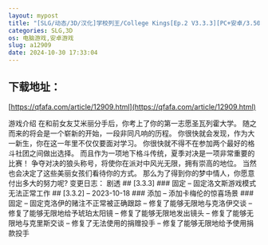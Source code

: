 ```yaml
---
layout: mypost
title: "[SLG/动态/3D/汉化]学校列王/College Kings[Ep.2 V3.3.3][PC+安卓/3.50G]"
categories: SLG,3D
os: 电脑游戏,安卓游戏
slug: a12909
date: 2024-10-30 17:33:04
---
```


## 下载地址：

[https://qfafa.com/article/12909.html](https://qfafa.com/article/12909.html)

游戏介绍
在和前女友艾米丽分手后，你考上了你的第一志愿圣瓦列霍大学。
随之而来的将会是一个崭新的开始，一段非同凡响的历程。
你很快就会发现，作为大一新生，你在这一年里不仅仅要面对学习。
你很快就不得不在参加两个最好的格斗社团之间做出选择。
而且作为一项地下格斗传统，夏季对决是一项非常重要的比赛！
争夺对决的狼头称号，将使你在派对中风光无限，拥有崇高的地位。
当然也会决定了这些美丽女孩们看待你的方式。
那么为了得到你的梦中情人，你愿意付出多大的努力呢?
变更日志：
剧透
\## \[3.3.3\]
\### 固定
– 固定洛文斯游戏模式无法正常工作
\## \[3.3.2\] – 2023-10-18
\### 添加
– 添加卡梅伦的惊喜场景
\### 固定
– 固定克洛伊的赌注不正常被正确跟踪
– 修复了能够无限地与克洛伊交谈
– 修复了能够无限地给予琥珀太阳镜
– 修复了能够无限地发出镜头
– 修复了能够无限地与克里斯交谈
– 修复了无法使用的捐赠投手
– 修复了能够无限地给予使用捐款投手